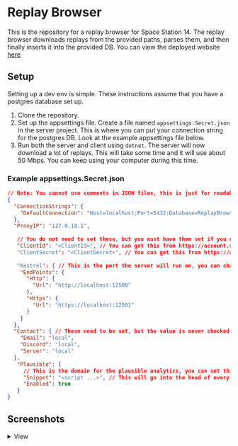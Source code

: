 # Replay Browser

This is the repository for a replay browser for Space Station 14. The replay browser downloads replays from the provided paths, parses them, and then finally inserts it into the provided DB.
You can view the deployed website [here](https://replay.unstablefoundation.de/)

## Setup

Setting up a dev env is simple.
These instructions assume that you have a postgres database set up.

1. Clone the repository.
2. Set up the appsettings file.
   Create a file named `appsettings.Secret.json` in the server project.
   This is where you can put your connection string for the postgres DB.
   Look at the example appsettings file below.
3. Run both the server and client using `dotnet`. The server will now download a lot of replays. This will take some time and it will use about 50 Mbps. You can keep using your computer during this time.

### Example appsettings.Secret.json

```json lines
// Note: You cannot use comments in JSON files, this is just for readability.
{
  "ConnectionStrings": {
    "DefaultConnection": "Host=localhost;Port=5432;Database=ReplayBrowser;Username=postgres;Password=<Password>"
  },
  "ProxyIP": "127.0.10.1",
   
   // You do not need to set these, but you must have them set if you need to test something with OAuth.
   "ClientId": "<ClientId>", // You can get this from https://account.spacestation14.com/Identity/Account/Manage/Developer
   "ClientSecret": "<ClientSecret>", // You can get this from https://account.spacestation14.com/Identity/Account/Manage/Developer
  
   "Kestrel": { // This is the port the server will run on, you can change this to whatever you want
    "EndPoints": {
      "Http": {
        "Url": "http://localhost:12500"
      },
      "Https": {
        "Url": "https://localhost:12501"
      }
    }
  },
  "Contact": { // These need to be set, but the value is never checked, so they can be anything
    "Email": "local",
    "Discord": "local",
    "Server": "local"
  },
   "Plausible": {
     // This is the domain for the plausible analytics, you can set this to your own domain if you want to track analytics
     "Snippet": "<script ...>", // This will go into the head of every page
     "Enabled": true
   }
}
```

## Screenshots
<details>
  <summary>View</summary>

  ![image](https://github.com/Simyon264/ReplayBrowser/assets/63975668/f46c954f-cab1-4b95-be62-ee4d79329305)

![image](https://github.com/Simyon264/ReplayBrowser/assets/63975668/c1e7b857-d643-4ca2-a69d-c62f3bbc383e)

![image](https://github.com/Simyon264/ReplayBrowser/assets/63975668/3efa2506-cc35-44f3-91d5-d99cdcba7a66)

![image](https://github.com/Simyon264/ReplayBrowser/assets/63975668/9bf1753d-ca22-466b-89ab-9f4aba186666)

![image](https://github.com/Simyon264/ReplayBrowser/assets/63975668/c4b2212c-9644-448e-9458-551d6e5b6edc)
</details>
